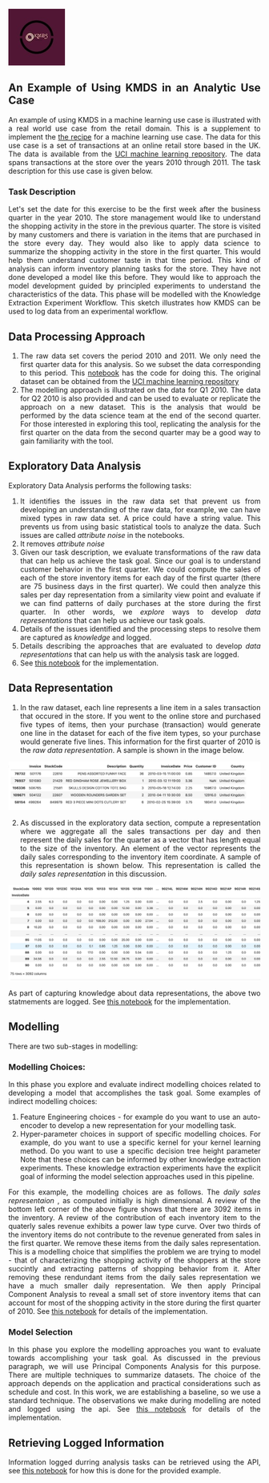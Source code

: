 ![](images/kmds_logo_resized.jpg)

<div style="text-align: justify">

## An Example of Using KMDS in an Analytic Use Case

An example of using KMDS in a machine learning use case is illustrated with a real world use case from the retail domain. This is a supplement to implement the [the recipe](../workflow_recipe.md) for a machine learning use case. The data for this use case is a set of transactions at an online retail store based in the UK. The data is available from the [UCI machine learning repository](https://archive.ics.uci.edu/dataset/502/online+retail+ii). The data spans transactions at the store over the years 2010 through 2011. The task description for this use case is given below.

### Task Description

Let's set the date for this exercise to be the first week after the business quarter in the year 2010. The store management would like to understand the shopping activity in the store in the previous quarter. The store is visited by many customers and there is variation in the items that are purchased in the store every day. They would also like to apply data science to summarize the shopping activity in the store in the first quarter. This would help them understand customer taste in that time period. This kind of analysis can inform inventory planning tasks for the store. They have not done developed a model like this before. They would like to approach the model development guided by principled experiments to understand the characteristics of the data. This phase will be modelled with the Knowledge Extraction Experiment Workflow. This sketch illustrates how KMDS can be used to log data from an experimental workflow.

## Data Processing Approach

1. The raw data set covers the period 2010 and 2011. We only need the first quarter data for this analysis. So we subset the data corresponding to this period. This [notebook](/examples_of_use/machine_learning/example_ml_data_subsetting.ipynb) has the code for doing this. The original dataset can be obtained from the [UCI machine learning repository](https://archive.ics.uci.edu/dataset/502/online+retail+ii)
2. The modelling approach is illustrated on the data for Q1 2010. The data for Q2 2010 is also provided and can be used to evaluate or replicate the approach on a new dataset. This is the analysis that would be performed by the data science team at the end of the second quarter. For those interested in exploring this tool, replicating the analysis for the first quarter on the data from the second quarter may be a good way to gain familiarity with the tool.

## Exploratory Data Analysis

Exploratory Data Analysis performs the following tasks:

1. It identifies the issues in the raw data set that prevent us from developing an understanding of the raw data, for example, we can have mixed types in raw data set. A price could have a string value. This prevents us from using basic statistical tools to analyze the data. Such issues are called _attribute noise_ in the notebooks.
2. It removes _attribute noise_
3. Given our task description, we evaluate transformations of the raw data that can help us achieve the task goal. Since our goal is to understand customer behavior in the first quarter. We could compute the sales of each of the store inventory items for each day of the first quarter (there are 75 business days in the first quarter). We could then analyze this sales per day representation from a similarity view point and evaluate if we can find patterns of daily purchases at the store during the first quarter.  In other words, we _explore_ ways to develop _data representations_ that can help us achieve our task goals.
4. Details of the issues identified and the processing steps to resolve them are captured as _knowledge_ and logged.
5. Details describing the approaches that are evaluated to develop _data representations_ that can help us with the analysis task are logged.
6. See [this notebook](/examples_of_use/machine_learning/example_ml_eda_phase.ipynb) for the implementation.

## Data Representation

1. In the raw dataset, each line represents a line item in a sales transaction that occured in the store. If you went to the online store and purchased five types of items, then your purchase (transaction) would generate one line in the dataset for each of the five item types, so your purchase would generate five lines. This information for the first quarter of 2010 is the _raw data representation_. A sample is shown in the image below.

![](../../images/raw_data_rep.png)

2. As discussed in the exploratory data section, compute a representation where we aggregate all the sales transactions per day and then represent the daily sales for the quarter as a vector that has length equal to the size of the inventory. An element of the vector represents the daily sales corresponding to the inventory item coordinate. A sample of this representation is shown below. This representation is called the _daily sales representation_ in this discussion.

![](../../images/q1_sales_summary.png)

As part of capturing knowledge about data representations, the above two statmements are logged. See [this notebook](/examples_of_use/machine_learning/example_ml_data_rep_phase.ipynb) for the implementation.

## Modelling

There are two sub-stages in modelling:

### Modelling Choices:

In this phase you explore and evaluate indirect modelling choices related to developing a model that accomplishes the task goal. Some examples of indirect modelling choices:

1. Feature Engineering choices - for example do you want to use an auto-encoder to develop a new representation for your modelling task.
2. Hyper-parameter choices in support of specific modelling choices. For example, do you want to use a specific kernel for your kernel learning method. Do you want to use a specific decision tree height parameter
   Note that these choices can be informed by other knowledge extraction experiments. These knowledge extraction experiments have the explicit goal of informing the model selection approaches used in this pipeline.

For this example, the modelling choices are as follows. The _daily sales representaion_ , as computed initially is high dimensional. A review of the bottom left corner of the above figure shows that there are 3092 items in the inventory. A review of the contribution of each inventory item to the quaterly sales revenue exhibits a power law type curve. Over two thirds of the inventory items do not contribute to the revenue generated from sales in the first quarter. We remove these items from the daily sales representation. This is a modelling choice that simplifies the problem we are trying to model - that of characterizing the shopping activity of the shoppers at the store succintly and extracting patterns of shopping behavior from it.  After removing these rendundant items from the daily sales representation we have a much smaller daily representation. We then apply Principal Component Analysis to reveal a small set of store inventory items that can account for most of the shopping activity in the store during the first quarter of 2010. See [this notebook](/examples_of_use/machine_learning/example_ml_modelling_phase_mc.ipynb) for details of the implementation.

### Model Selection

In this phase you explore the modelling approaches you want to evaluate towards accomplishing your task goal. As discussed in the previous paragraph, we will use Principal Components Analysis for this purpose. There are multiple techniques to summarize datasets. The choice of the approach depends on the application and practical considerations such as schedule and cost. In this work, we are establishing a baseline, so we use a standard technique. The observations we make during modelling are noted and logged using the api. See [this notebook](/examples_of_use/machine_learning/example_ml_modelling_phase_ms.ipynb) for details of the implementation.

## Retrieving Logged Information

Information logged durring analysis tasks can be retrieved using the API, see [this notebook](/examples_of_use/machine_learning/example_ml_observations_report.ipynb) for how this is done for the provided example.
